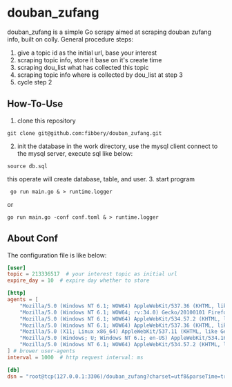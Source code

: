 # douban_zufang
douban_zufang is a simple Go scrapy aimed at scraping douban zufang info, built on colly.
General procedure steps:
1. give a topic id as the initial url, base your interest
2. scraping topic info, store it base on it's create time
3. scraping dou_list what has collected this topic
4. scraping topic info where is collected by dou_list at step 3
4. cycle step 2

## How-To-Use
1. clone this repository
```shell script
git clone git@github.com:fibbery/douban_zufang.git
```
2. init the database
in the work directory, use the mysql client connect to the mysql server, execute sql like below:
```mysql
source db.sql
```
this operate will create database, table, and user.
3. start program
```shell script
 go run main.go & > runtime.logger
```
or 
```shell script
go run main.go -conf conf.toml & > runtime.logger
```

## About Conf
The configuration file is like below:
```toml
[user]
topic = 213336517  # your interest topic as initial url 
expire_day = 10  # expire day whether to store

[http]
agents = [
    "Mozilla/5.0 (Windows NT 6.1; WOW64) AppleWebKit/537.36 (KHTML, like Gecko) Chrome/39.0.2171.95 Safari/537.36",
    "Mozilla/5.0 (Windows NT 6.1; WOW64; rv:34.0) Gecko/20100101 Firefox/34.0",
    "Mozilla/5.0 (Windows NT 6.1; WOW64) AppleWebKit/534.57.2 (KHTML, like Gecko) Version/5.1.7 Safari/534.57.2",
    "Mozilla/5.0 (Windows NT 6.1; WOW64) AppleWebKit/537.36 (KHTML, like Gecko) Chrome/39.0.2171.71 Safari/537.36",
    "Mozilla/5.0 (X11; Linux x86_64) AppleWebKit/537.11 (KHTML, like Gecko) Chrome/23.0.1271.64 Safari/537.11",
    "Mozilla/5.0 (Windows; U; Windows NT 6.1; en-US) AppleWebKit/534.16 (KHTML, like Gecko) Chrome/10.0.648.133 Safari/534.16",
    "Mozilla/5.0 (Windows NT 6.1; WOW64) AppleWebKit/534.57.2 (KHTML, like Gecko) Version/5.1.7 Safari/534.57.2",
] # brower user-agents
interval = 1000  # http request interval: ms

[db]
dsn = "root@tcp(127.0.0.1:3306)/douban_zufang?charset=utf8&parseTime=true" 
```
